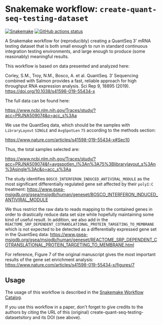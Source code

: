 # Snakemake workflow: `create-quant-seq-testing-dataset`

[![Snakemake](https://img.shields.io/badge/snakemake-≥6.3.0-brightgreen.svg)](https://snakemake.github.io)
[![GitHub actions status](https://github.com/dlaehnemann/create-quant-seq-testing-dataset/workflows/Tests/badge.svg?branch=main)](https://github.com/dlaehnemann/create-quant-seq-testing-dataset/actions?query=branch%3Amain+workflow%3ATests)


A Snakemake workflow for (reproducibly) creating a QuantSeq 3' mRNA testing dataset that is both small enough to run in standard continuous integration testing environments, and large enough to produce (some reasonably) meaningful results.

This workflow is based on data presented and analyzed here:

Corley, S.M., Troy, N.M., Bosco, A. et al. QuantSeq. 3′ Sequencing combined with Salmon provides a fast, reliable approach for high throughput RNA expression analysis. Sci Rep 9, 18895 (2019). https://doi.org/10.1038/s41598-019-55434-x

The full data can be found here:

https://www.ncbi.nlm.nih.gov/Traces/study/?acc=PRJNA509074&o=acc_s%3Aa

We use the QuantSeq data, which should be the samples with `LibraryLayout` `SINGLE` and `AvgSpotLen` `75` according to the methods section:

https://www.nature.com/articles/s41598-019-55434-x#Sec10

Thus, the total samples selected are:

https://www.ncbi.nlm.nih.gov/Traces/study/?acc=PRJNA509074&f=avgspotlen_l%3An%3A75%3Blibrarylayout_s%3An%3Asingle%3Ac&o=acc_s%3Aa

The study identifies `BOSCO_INTERFERON_INDUCED_ANTIVIRAL_MODULE` as the most significant differentially regulated gene set affected by their `polyI:C` treatment:
https://www.gsea-msigdb.org/gsea/msigdb/human/geneset/BOSCO_INTERFERON_INDUCED_ANTIVIRAL_MODULE

We thus restrict the raw data to reads mapping to the contained genes in order to drastically reduce data set size while hopefully maintaining some kind of useful result.
In addition, we also add in the `REACTOME_SRP_DEPENDENT_COTRANSLATIONAL_PROTEIN_TARGETING_TO_MEMBRANE` which is not expected to be detected as a differentially expressed gene set in the QuantSeq data:
https://www.gsea-msigdb.org/gsea/msigdb/human/geneset/REACTOME_SRP_DEPENDENT_COTRANSLATIONAL_PROTEIN_TARGETING_TO_MEMBRANE.html

For reference, Figure 7 of the original manuscript gives the most important results of the gene set enrichment analysis:
https://www.nature.com/articles/s41598-019-55434-x/figures/7


## Usage

The usage of this workflow is described in the [Snakemake Workflow Catalog](https://snakemake.github.io/snakemake-workflow-catalog/?usage=dlaehnemann%2Fcreate-quant-seq-testing-dataset).

If you use this workflow in a paper, don't forget to give credits to the authors by citing the URL of this (original) create-quant-seq-testing-datasetsitory and its DOI (see above).
